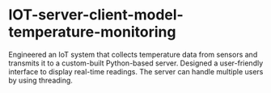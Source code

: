 # IOT-server-client-model-temperature-monitoring
Engineered an IoT system that collects temperature data from sensors and transmits it to a custom-built Python-based server. Designed a user-friendly interface to display real-time readings.
The server can handle multiple users by using threading.
